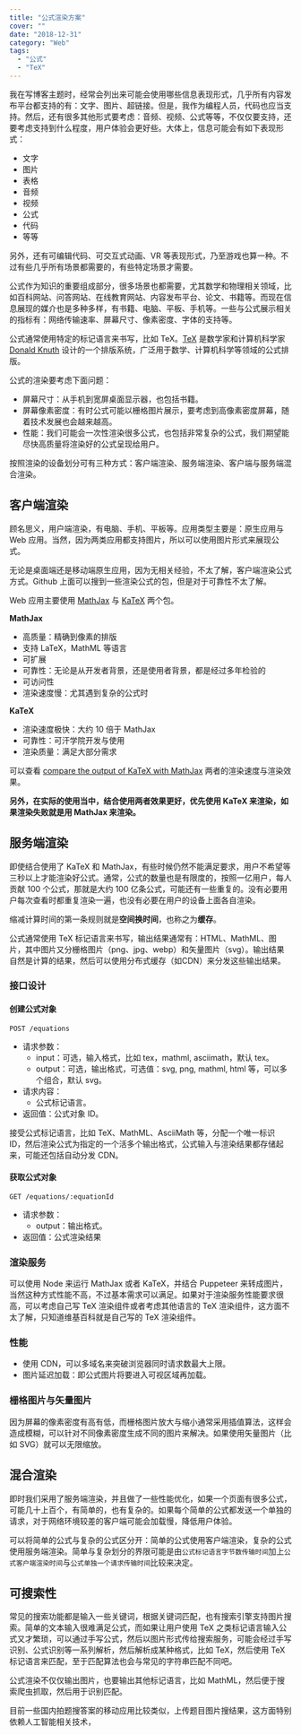 ```yaml
---
title: "公式渲染方案"
cover: ""
date: "2018-12-31"
category: "Web"
tags:
  - "公式"
  - "TeX"
---
```


我在写博客主题时，经常会列出来可能会使用哪些信息表现形式，几乎所有内容发布平台都支持的有：文字、图片、超链接。但是，我作为编程人员，代码也应当支持。然后，还有很多其他形式要考虑：音频、视频、公式等等，不仅仅要支持，还要考虑支持到什么程度，用户体验会更好些。大体上，信息可能会有如下表现形式：

* 文字
* 图片
* 表格
* 音频
* 视频
* 公式
* 代码
* 等等

另外，还有可编辑代码、可交互式动画、VR 等表现形式，乃至游戏也算一种。不过有些几乎所有场景都需要的，有些特定场景才需要。

公式作为知识的重要组成部分，很多场景也都需要，尤其数学和物理相关领域，比如百科网站、问答网站、在线教育网站、内容发布平台、论文、书籍等。而现在信息展现的媒介也是多种多样，有书籍、电脑、平板、手机等。一些与公式展示相关的指标有：网络传输速率、屏幕尺寸、像素密度、字体的支持等。

公式通常使用特定的标记语言来书写，比如 TeX。[TeX](https://en.wikipedia.org/wiki/TeX) 是数学家和计算机科学家 [Donald Knuth](https://en.wikipedia.org/wiki/Donald_Knuth) 设计的一个排版系统，广泛用于数学、计算机科学等领域的公式排版。

公式的渲染要考虑下面问题：

* 屏幕尺寸：从手机到宽屏桌面显示器，也包括书籍。
* 屏幕像素密度：有时公式可能以栅格图片展示，要考虑到高像素密度屏幕，随着技术发展也会越来越高。
* 性能：我们可能会一次性渲染很多公式，也包括非常复杂的公式，我们期望能尽快高质量将渲染好的公式呈现给用户。

按照渲染的设备划分可有三种方式：客户端渲染、服务端渲染、客户端与服务端混合渲染。

## 客户端渲染

顾名思义，用户端渲染，有电脑、手机、平板等。应用类型主要是：原生应用与 Web 应用。当然，因为两类应用都支持图片，所以可以使用图片形式来展现公式。

无论是桌面端还是移动端原生应用，因为无相关经验，不太了解，客户端渲染公式方式。Github 上面可以搜到一些渲染公式的包，但是对于可靠性不太了解。

Web 应用主要使用 [MathJax](https://www.mathjax.org/) 与 [KaTeX](https://katex.org/) 两个包。

**MathJax**

* 高质量：精确到像素的排版
* 支持 LaTeX，MathML 等语言
* 可扩展
* 可靠性：无论是从开发者背景，还是使用者背景，都是经过多年检验的
* 可访问性
* 渲染速度慢：尤其遇到复杂的公式时

**KaTeX**

* 渲染速度极快：大约 10 倍于 MathJax
* 可靠性：可汗学院开发与使用
* 渲染质量：满足大部分需求

可以查看 [compare the output of KaTeX with MathJax](http://www.intmath.com/cg5/katex-mathjax-comparison.php) 两者的渲染速度与渲染效果。

**另外，在实际的使用当中，结合使用两者效果更好，优先使用 KaTeX 来渲染，如果渲染失败就是用 MathJax 来渲染。**

## 服务端渲染

即使结合使用了 KaTeX 和 MathJax，有些时候仍然不能满足要求，用户不希望等三秒以上才能渲染好公式。通常，公式的数量也是有限度的，按照一亿用户，每人贡献 100 个公式，那就是大约 100 亿条公式，可能还有一些重复的。没有必要用户每次查看时都重复渲染一遍，也没有必要在用户的设备上面各自渲染。

缩减计算时间的第一条规则就是**空间换时间**，也称之为**缓存**。

公式通常使用 TeX 标记语言来书写，输出结果通常有：HTML、MathML、图片，其中图片又分栅格图片（png、jpg、webp）和矢量图片（svg）。输出结果自然是计算的结果，然后可以使用分布式缓存（如CDN）来分发这些输出结果。

### 接口设计

#### 创建公式对象

```
POST /equations
```

* 请求参数：
  + input：可选，输入格式，比如 tex，mathml, asciimath，默认 tex。
  + output：可选，输出格式，可选值：svg, png, mathml, html 等，可以多个组合，默认 svg。
* 请求内容：
  + 公式标记语言。
* 返回值：公式对象 ID。

接受公式标记语言，比如 TeX、MathML、AsciiMath 等，分配一个唯一标识 ID，然后渲染公式为指定的一个活多个输出格式，公式输入与渲染结果都存储起来，可能还包括自动分发 CDN。

#### 获取公式对象

```
GET /equations/:equationId
```

* 请求参数：
  + output：输出格式。
* 返回值：公式渲染结果

### 渲染服务

可以使用 Node 来运行 MathJax 或者 KaTeX，并结合 Puppeteer 来转成图片，当然这种方式性能不高，不过基本需求可以满足。如果对于渲染服务性能要求很高，可以考虑自己写 TeX 渲染组件或者考虑其他语言的 TeX 渲染组件，这方面不太了解，只知道维基百科就是自己写的 TeX 渲染组件。

### 性能

* 使用 CDN，可以多域名来突破浏览器同时请求数最大上限。
* 图片延迟加载：即公式图片将要进入可视区域再加载。

### 栅格图片与矢量图片

因为屏幕的像素密度有高有低，而栅格图片放大与缩小通常采用插值算法，这样会造成模糊，可以针对不同像素密度生成不同的图片来解决。如果使用矢量图片（比如 SVG）就可以无限缩放。

## 混合渲染

即时我们采用了服务端渲染，并且做了一些性能优化，如果一个页面有很多公式，可能几十上百个，有简单的，也有复杂的。如果每个简单的公式都发送一个单独的请求，对于网络环境较差的客户端可能会加载慢，降低用户体验。

可以将简单的公式与复杂的公式区分开：简单的公式使用客户端渲染，复杂的公式使用服务端渲染。简单与复杂划分的界限可能是由`公式标记语言字节数传输时间`加上`公式客户端渲染时间`与`公式单独一个请求传输时间`比较来决定。

## 可搜索性

常见的搜索功能都是输入一些关键词，根据关键词匹配，也有搜索引擎支持图片搜索。简单的文本输入很难满足公式，而如果让用户使用 TeX 之类标记语言输入公式又才繁琐，可以通过手写公式，然后以图片形式传给搜索服务，可能会经过手写识别、公式识别等一系列解析，然后解析成某种格式，比如 TeX，然后使用 TeX 标记语言来匹配，至于匹配算法也会与常见的字符串匹配不同吧。

公式渲染不仅仅输出图片，也要输出其他标记语言，比如 MathML，然后便于搜索爬虫抓取，然后用于识别匹配。

目前一些国内拍题搜答案的移动应用比较类似，上传题目图片搜结果，这方面特别依赖人工智能相关技术，
